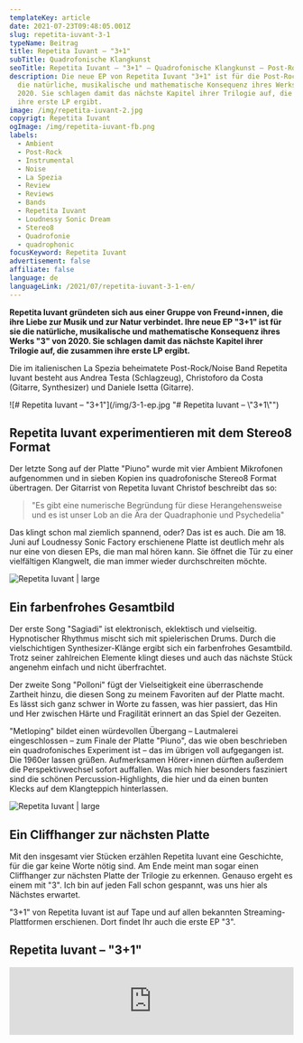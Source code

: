 ```yaml
---
templateKey: article
date: 2021-07-23T09:48:05.001Z
slug: repetita-iuvant-3-1
typeName: Beitrag
title: Repetita Iuvant – "3+1"
subTitle: Quadrofonische Klangkunst
seoTitle: Repetita Iuvant – "3+1" – Quadrofonische Klangkunst – Post-Rock Review
description: Die neue EP von Repetita Iuvant "3+1" ist für die Post-Rock Band
  die natürliche, musikalische und mathematische Konsequenz ihres Werks "3" von
  2020. Sie schlagen damit das nächste Kapitel ihrer Trilogie auf, die zusammen
  ihre erste LP ergibt.
image: /img/repetita-iuvant-2.jpg
copyrigt: Repetita Iuvant
ogImage: /img/repetita-iuvant-fb.png
labels:
  - Ambient
  - Post-Rock
  - Instrumental
  - Noise
  - La Spezia
  - Review
  - Reviews
  - Bands
  - Repetita Iuvant
  - Loudnessy Sonic Dream
  - Stereo8
  - Quadrofonie
  - quadrophonic
focusKeyword: Repetita Iuvant
advertisement: false
affiliate: false
language: de
languageLink: /2021/07/repetita-iuvant-3-1-en/
---
```

**Repetita Iuvant gründeten sich aus einer Gruppe von Freund⋆innen, die ihre Liebe zur Musik und zur Natur verbindet. Ihre neue EP "3+1" ist für sie die natürliche, musikalische und mathematische Konsequenz ihres Werks "3" von 2020. Sie schlagen damit das nächste Kapitel ihrer Trilogie auf, die zusammen ihre erste LP ergibt.**

Die im italienischen La Spezia beheimatete Post-Rock/Noise Band Repetita Iuvant besteht aus Andrea Testa (Schlagzeug), Christoforo da Costa (Gitarre, Synthesizer) und Daniele Isetta (Gitarre).

![# Repetita Iuvant – "3+1"](/img/3-1-ep.jpg "# Repetita Iuvant – \\"3+1\\"")

## Repetita Iuvant experimentieren mit dem Stereo8 Format

Der letzte Song auf der Platte "Piuno" wurde mit vier Ambient Mikrofonen aufgenommen und in sieben Kopien ins quadrofonische Stereo8 Format übertragen. Der Gitarrist von Repetita Iuvant Christof beschreibt das so:

> "Es gibt eine numerische Begründung für diese Herangehensweise und es ist unser Lob an die Ära der Quadraphonie und Psychedelia"

Das klingt schon mal ziemlich spannend, oder? Das ist es auch. Die am 18. Juni auf Loudnessy Sonic Factory erschienene Platte ist deutlich mehr als nur eine von diesen EPs, die man mal hören kann. Sie öffnet die Tür zu einer vielfältigen Klangwelt, die man immer wieder durchschreiten möchte.

![Repetita Iuvant | large](/img/repetita-iuvant-1.jpg "Repetita Iuvant")

## Ein farbenfrohes Gesamtbild

Der erste Song "Sagiadi" ist elektronisch, eklektisch und vielseitig. Hypnotischer Rhythmus mischt sich mit spielerischen Drums. Durch die vielschichtigen Synthesizer-Klänge ergibt sich ein farbenfrohes Gesamtbild. Trotz seiner  zahlreichen Elemente klingt dieses und auch das nächste Stück angenehm einfach und nicht überfrachtet.

Der zweite Song "Polloni" fügt der Vielseitigkeit eine überraschende Zartheit hinzu, die diesen Song zu meinem Favoriten auf der Platte macht. Es lässt sich ganz schwer in Worte zu fassen, was hier passiert, das Hin und Her zwischen Härte und Fragilität erinnert an das Spiel der Gezeiten.

"Metloping" bildet einen würdevollen Übergang – Lautmalerei eingeschlossen – zum Finale der Platte "Piuno", das wie oben beschrieben ein quadrofonisches Experiment ist – das im übrigen voll aufgegangen ist. Die 1960er lassen grüßen. Aufmerksamen Hörer⋆innen dürften außerdem die Perspektivwechsel sofort auffallen. Was mich hier besonders fasziniert sind die schönen Percussion-Highlights, die hier und da einen bunten Klecks auf dem Klangteppich hinterlassen.

![Repetita Iuvant | large](/img/repetita-iuvant-3.jpg "Repetita Iuvant")

## Ein Cliffhanger zur nächsten Platte

Mit den insgesamt vier Stücken erzählen Repetita Iuvant eine Geschichte, für die gar keine Worte nötig sind. Am Ende meint man sogar einen Cliffhanger zur nächsten Platte der Trilogie zu erkennen. Genauso ergeht es einem mit "3". Ich bin auf jeden Fall schon gespannt, was uns hier als Nächstes erwartet.

"3+1" von Repetita Iuvant ist auf Tape und auf allen bekannten Streaming-Plattformen erschienen. Dort findet Ihr auch die erste EP "3".

## Repetita Iuvant – "3+1"

<iframe style="border: 0; width: 100%; height: 120px;" src="https://bandcamp.com/EmbeddedPlayer/album=3471970807/size=large/bgcol=ffffff/linkcol=0687f5/tracklist=false/artwork=small/transparent=true/" seamless><a href="https://repetitaiuvant.bandcamp.com/album/3-1">3+1 by Repetita Iuvant</a></iframe>